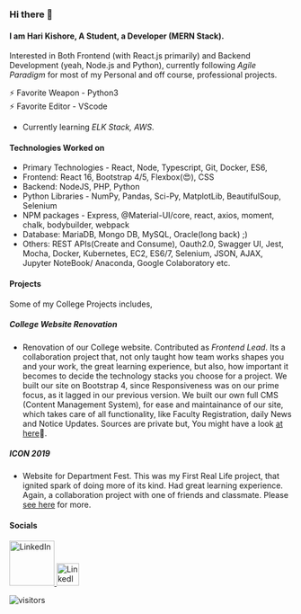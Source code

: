 ### Hi there 👋

#### I am Hari Kishore, A Student, a Developer (MERN Stack).

Interested in Both Frontend (with React.js primarily) and Backend Development (yeah, Node.js and Python), currently following _Agile Paradigm_ for most of my Personal and off course, professional projects.

⚡ Favorite Weapon - Python3 <br>
⚡ Favorite Editor - VScode
-  Currently learning _ELK Stack, AWS_.
<!-- - 🔭 Currently working on React, <!-- @Material-UI (core, lab, icons, pickers, types) --> 

#### Technologies Worked on

- Primary Technologies - React, Node, Typescript, Git, Docker, ES6, 
- Frontend: React 16, Bootstrap 4/5, Flexbox(😍), CSS
- Backend: NodeJS, PHP,  Python
- Python Libraries - NumPy, Pandas, Sci-Py, MatplotLib, BeautifulSoup, Selenium
- NPM packages - Express, @Material-UI/core, react, axios, moment, chalk, bodybuilder, webpack
- Database: MariaDB, Mongo DB, MySQL, Oracle(long back) ;)
- Others: REST APIs(Create and Consume), Oauth2.0, Swagger UI, Jest, Mocha, Docker, Kubernetes, EC2, ES6/7, Selenium, JSON, AJAX, Jupyter NoteBook/ Anaconda, Google Colaboratory etc.

#### Projects

Some of my College Projects includes,

##### College Website Renovation
- Renovation of our College website. Contributed as _Frontend Lead_. Its a collaboration project that, not only taught how team works shapes you and your work, the great learning experience, but also, how important it becomes to decide the technology stacks you choose for a project. We built our site on Bootstrap 4, since Responsiveness was on our prime focus, as it lagged in our previous version. We built our own full CMS (Content Management System), for ease and maintainance of our site, which takes care of all functionality, like Faculty Registration, daily News and Notice Updates. Sources are private but, You might have a look [at here](https://github.com/HariKishorePec/ICON-WEBSITE#icon-website)🙂.
##### ICON 2019
- Website for Department Fest. This was my First Real Life project, that ignited spark of doing more of its kind. Had great learning experience. Again, a collaboration project with one of friends and classmate. Please [see here](https://github.com/HariKishorePec/ICON-WEBSITE#icon-website) for more.


#### Socials
<a href="https://www.linkedin.com/in/hari-kishore-pec/">
<img src="https://upload.wikimedia.org/wikipedia/commons/thumb/0/01/LinkedIn_Logo.svg/582px-LinkedIn_Logo.svg.png" alt="LinkedIn" width="80" />
 </a>
<a href="https://api.whatsapp.com/send?phone=917004815015">
<img src="https://upload.wikimedia.org/wikipedia/commons/thumb/6/6b/WhatsApp.svg/1280px-WhatsApp.svg.png" alt="LinkedIn" width="40" />
 </a>
  
  ![visitors](https://page-views.glitch.me/badge?page_id=harikishorepec.harikishorepec)<br>
  
  <!--
  Starts: 30 Jan 21🤩
Additionally, For Visitors Count, Forked the repo and deployed on glitch, as open community contribution. Feel free to use. https://page-views.glitch.me
 <br>
 -->
 <!-- #### Other Projects -->


<!--
**HariKishorePec/harikishorepec** is a ✨ _special_ ✨ repository because its `README.md` (this file) appears on your GitHub profile.

Here are some ideas to get you started:

- 🔭 I’m currently working on ...
- 🌱 I’m currently learning ...
- 👯 I’m looking to collaborate on ...
- 🤔 I’m looking for help with ...
- 💬 Ask me about ...
- 📫 How to reach me: ...
- 😄 Pronouns: ...
- ⚡ Fun fact: ...
-->
